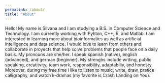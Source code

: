 ```yaml
---
permalink: /about/
title: "About"
---
```


Hello! My name is Silvana and I am studying a B.S. in Computer Science and Technology. I am currently working with Pyhton, C++, R, and Matlab. I am interested in learning more about bioinformatics as well as artificial intelligence and data science. I would love to learn from others and collaborate in proyects that help solve problems that people face on a daily basis. My pronouns are she/her. I speak spanish (native), english (advanced), and german (beginner). My strenghs include writing, public speaking, creatitvity, team work, responsibility, adaptabiliy, and honesty. Moreover, during my free time I like to listen to music, write, draw, pratice calligraphy, and watch k-dramas (my favorite is Crash Landing on You).